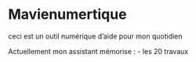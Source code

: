 # Mavienumertique

ceci est un outil numérique d’aide pour mon quotidien

Actuellement mon assistant mémorise : - les 20 travaux